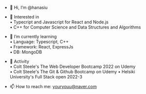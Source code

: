 - 👋 Hi, I’m @hanasiu  

- 🌷 Interested in  
 • Typecript and Javascript for React and Node.js  
 • C++ for Computer Science and Data Structures and Algorithms  

- 🌱 I’m currently learning  
 • Language: Typescript, C++  
 • Framework: React, ExpressJs  
 • DB: MongoDB  
 
              
- 💞️ Activity  
 • Colt Steele's The Web Developer Bootcamp 2022 on Udemy  
 • Colt Steele's The Git & Github Bootcamp on Udemy
 • Helsiki University's Full Stack open 2022-3


- 📫 How to reach me: youryouu@naver.com
